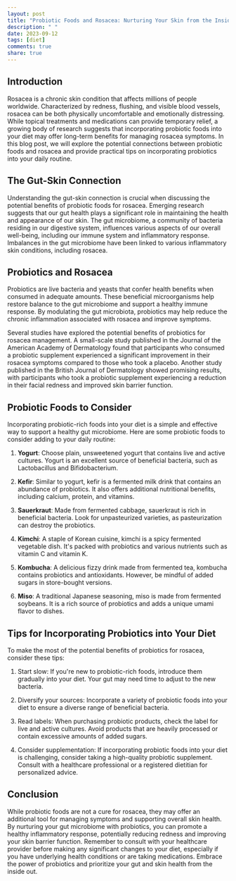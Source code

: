 ```yaml
---
layout: post
title: "Probiotic Foods and Rosacea: Nurturing Your Skin from the Inside Out"
description: " "
date: 2023-09-12
tags: [diet]
comments: true
share: true
---
```


## Introduction

Rosacea is a chronic skin condition that affects millions of people worldwide. Characterized by redness, flushing, and visible blood vessels, rosacea can be both physically uncomfortable and emotionally distressing. While topical treatments and medications can provide temporary relief, a growing body of research suggests that incorporating probiotic foods into your diet may offer long-term benefits for managing rosacea symptoms. In this blog post, we will explore the potential connections between probiotic foods and rosacea and provide practical tips on incorporating probiotics into your daily routine.

## The Gut-Skin Connection

Understanding the gut-skin connection is crucial when discussing the potential benefits of probiotic foods for rosacea. Emerging research suggests that our gut health plays a significant role in maintaining the health and appearance of our skin. The gut microbiome, a community of bacteria residing in our digestive system, influences various aspects of our overall well-being, including our immune system and inflammatory response. Imbalances in the gut microbiome have been linked to various inflammatory skin conditions, including rosacea.

## Probiotics and Rosacea

Probiotics are live bacteria and yeasts that confer health benefits when consumed in adequate amounts. These beneficial microorganisms help restore balance to the gut microbiome and support a healthy immune response. By modulating the gut microbiota, probiotics may help reduce the chronic inflammation associated with rosacea and improve symptoms.

Several studies have explored the potential benefits of probiotics for rosacea management. A small-scale study published in the Journal of the American Academy of Dermatology found that participants who consumed a probiotic supplement experienced a significant improvement in their rosacea symptoms compared to those who took a placebo. Another study published in the British Journal of Dermatology showed promising results, with participants who took a probiotic supplement experiencing a reduction in their facial redness and improved skin barrier function.

## Probiotic Foods to Consider

Incorporating probiotic-rich foods into your diet is a simple and effective way to support a healthy gut microbiome. Here are some probiotic foods to consider adding to your daily routine:

1. **Yogurt**: Choose plain, unsweetened yogurt that contains live and active cultures. Yogurt is an excellent source of beneficial bacteria, such as Lactobacillus and Bifidobacterium.

2. **Kefir**: Similar to yogurt, kefir is a fermented milk drink that contains an abundance of probiotics. It also offers additional nutritional benefits, including calcium, protein, and vitamins.

3. **Sauerkraut**: Made from fermented cabbage, sauerkraut is rich in beneficial bacteria. Look for unpasteurized varieties, as pasteurization can destroy the probiotics.

4. **Kimchi**: A staple of Korean cuisine, kimchi is a spicy fermented vegetable dish. It's packed with probiotics and various nutrients such as vitamin C and vitamin K.

5. **Kombucha**: A delicious fizzy drink made from fermented tea, kombucha contains probiotics and antioxidants. However, be mindful of added sugars in store-bought versions.

6. **Miso**: A traditional Japanese seasoning, miso is made from fermented soybeans. It is a rich source of probiotics and adds a unique umami flavor to dishes.

## Tips for Incorporating Probiotics into Your Diet

To make the most of the potential benefits of probiotics for rosacea, consider these tips:

1. Start slow: If you're new to probiotic-rich foods, introduce them gradually into your diet. Your gut may need time to adjust to the new bacteria.

2. Diversify your sources: Incorporate a variety of probiotic foods into your diet to ensure a diverse range of beneficial bacteria.

3. Read labels: When purchasing probiotic products, check the label for live and active cultures. Avoid products that are heavily processed or contain excessive amounts of added sugars.

4. Consider supplementation: If incorporating probiotic foods into your diet is challenging, consider taking a high-quality probiotic supplement. Consult with a healthcare professional or a registered dietitian for personalized advice.

## Conclusion

While probiotic foods are not a cure for rosacea, they may offer an additional tool for managing symptoms and supporting overall skin health. By nurturing your gut microbiome with probiotics, you can promote a healthy inflammatory response, potentially reducing redness and improving your skin barrier function. Remember to consult with your healthcare provider before making any significant changes to your diet, especially if you have underlying health conditions or are taking medications. Embrace the power of probiotics and prioritize your gut and skin health from the inside out.